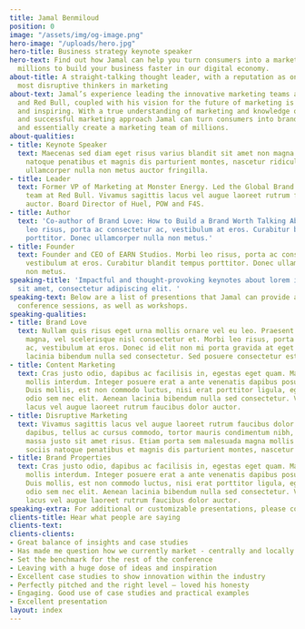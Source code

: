 ```yaml
---
title: Jamal Benmiloud
position: 0
image: "/assets/img/og-image.png"
hero-image: "/uploads/hero.jpg"
hero-title: Business strategy keynote speaker
hero-text: Find out how Jamal can help you turn consumers into a marketing team of
  millions to build your business faster in our digital economy.
about-title: A straight-talking thought leader, with a reputation as one of the world’s
  most disruptive thinkers in marketing
about-text: Jamal’s experience leading the innovative marketing teams at Monster Energy
  and Red Bull, coupled with his vision for the future of marketing is both informative
  and inspiring. With a true understanding of marketing and knowledge of a diverse
  and successful marketing approach Jamal can turn consumers into brand advocates
  and essentially create a marketing team of millions.
about-qualities:
- title: Keynote Speaker
  text: Maecenas sed diam eget risus varius blandit sit amet non magna. Cum sociis
    natoque penatibus et magnis dis parturient montes, nascetur ridiculus mus. Donec
    ullamcorper nulla non metus auctor fringilla.
- title: Leader
  text: Former VP of Marketing at Monster Energy. Led the Global Brand Properties
    team at Red Bull. Vivamus sagittis lacus vel augue laoreet rutrum faucibus dolor
    auctor. Board Director of Huel, POW and F4S.
- title: Author
  text: 'Co-author of Brand Love: How to Build a Brand Worth Talking About. Morbi
    leo risus, porta ac consectetur ac, vestibulum at eros. Curabitur blandit tempus
    porttitor. Donec ullamcorper nulla non metus.'
- title: Founder
  text: Founder and CEO of EARN Studios. Morbi leo risus, porta ac consectetur ac,
    vestibulum at eros. Curabitur blandit tempus porttitor. Donec ullamcorper nulla
    non metus.
speaking-title: 'Impactful and thought-provoking keynotes about lorem ipsum dolor
  sit amet, consectetur adipiscing elit. '
speaking-text: Below are a list of presentions that Jamal can provide as keynotes,
  conference sessions, as well as workshops.
speaking-qualities:
- title: Brand Love
  text: Nullam quis risus eget urna mollis ornare vel eu leo. Praesent commodo cursus
    magna, vel scelerisque nisl consectetur et. Morbi leo risus, porta ac consectetur
    ac, vestibulum at eros. Donec id elit non mi porta gravida at eget metus. Aenean
    lacinia bibendum nulla sed consectetur. Sed posuere consectetur est at lobortis.
- title: Content Marketing
  text: Cras justo odio, dapibus ac facilisis in, egestas eget quam. Maecenas faucibus
    mollis interdum. Integer posuere erat a ante venenatis dapibus posuere velit aliquet.
    Duis mollis, est non commodo luctus, nisi erat porttitor ligula, eget lacinia
    odio sem nec elit. Aenean lacinia bibendum nulla sed consectetur. Vivamus sagittis
    lacus vel augue laoreet rutrum faucibus dolor auctor.
- title: Disruptive Marketing
  text: Vivamus sagittis lacus vel augue laoreet rutrum faucibus dolor auctor. Fusce
    dapibus, tellus ac cursus commodo, tortor mauris condimentum nibh, ut fermentum
    massa justo sit amet risus. Etiam porta sem malesuada magna mollis euismod. Cum
    sociis natoque penatibus et magnis dis parturient montes, nascetur ridiculus mus.
- title: Brand Properties
  text: Cras justo odio, dapibus ac facilisis in, egestas eget quam. Maecenas faucibus
    mollis interdum. Integer posuere erat a ante venenatis dapibus posuere velit aliquet.
    Duis mollis, est non commodo luctus, nisi erat porttitor ligula, eget lacinia
    odio sem nec elit. Aenean lacinia bibendum nulla sed consectetur. Vivamus sagittis
    lacus vel augue laoreet rutrum faucibus dolor auctor.
speaking-extra: For additional or customizable presentations, please contact us.
clients-title: Hear what people are saying
clients-text: 
clients-clients:
- Great balance of insights and case studies
- Has made me question how we currently market - centrally and locally
- Set the benchmark for the rest of the conference
- Leaving with a huge dose of ideas and inspiration
- Excellent case studies to show innovation within the industry
- Perfectly pitched and the right level — loved his honesty
- Engaging. Good use of case studies and practical examples
- Excellent presentation
layout: index
---
```


